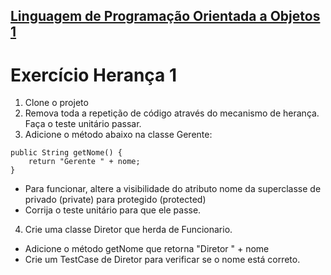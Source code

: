 ## [Linguagem de Programação Orientada a Objetos 1](https://rodrigonoll.github.io/java/lpoo-1.html)

# Exercício Herança 1

1. Clone o projeto
2. Remova toda a repetição de código através do mecanismo de herança. Faça o teste unitário passar. 
3. Adicione o método abaixo na classe Gerente:
```
public String getNome() {
    return "Gerente " + nome;
}
```
  - Para funcionar, altere a visibilidade do atributo nome da superclasse de privado (private) para protegido (protected)
  - Corrija o teste unitário para que ele passe.
4. Crie uma classe Diretor que herda de Funcionario.
  - Adicione o método getNome que retorna "Diretor " + nome
  - Crie um TestCase de Diretor para verificar se o nome está correto.

